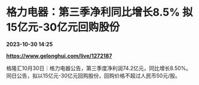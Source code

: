 # 格力电器：第三季净利同比增长8.5% 拟15亿元-30亿元回购股份

**2023-10-30 14:25**

**https://www.gelonghui.com/live/1272187**

格隆汇10月30日｜格力电器公告，第三季度净利润74.2亿元，同比增长8.50%。同日公告，拟以15亿元-30亿元回购股份，回购价格不超过人民币50元/股。